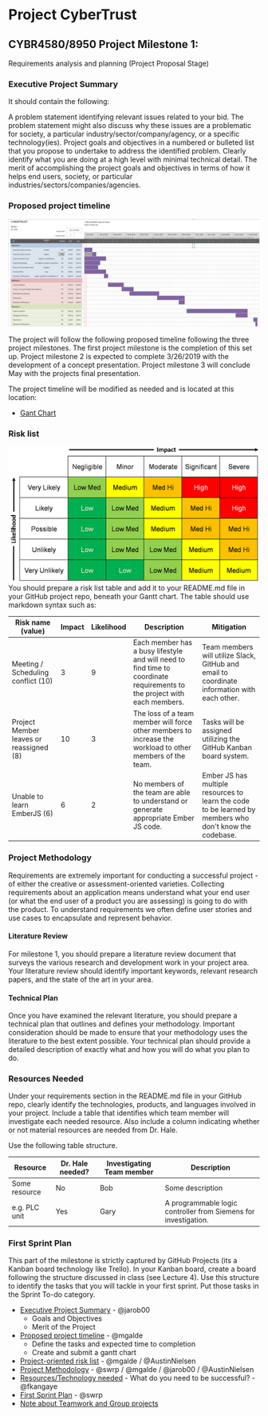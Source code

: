 # Project CyberTrust

## CYBR4580/8950 Project Milestone 1:
Requirements analysis and planning (Project Proposal Stage)

### Executive Project Summary

It should contain the following:

A problem statement identifying relevant issues related to your bid. The problem statement might also discuss why these issues are a problematic for society, a particular industry/sector/company/agency, or a specific technology(ies).
Project goals and objectives in a numbered or bulleted list that you propose to undertake to address the identified problem. Clearly identify what you are doing at a high level with minimal technical detail.
The merit of accomplishing the project goals and objectives in terms of how it helps end users, society, or particular industries/sectors/companies/agencies.

### Proposed project timeline

![Gant chart](/CYBR4580-8950/SupDocs/GantChart.png "Gant Chart")

The project will follow the following proposed timeline following the three project milestones. The first project milestone is the completion of this set up. Project milestone 2 is expected to complete 3/26/2019 with the development of a concept presentation. Project milestone 3 will conclude May with the projects final presentation.

The project timeline will be modified as needed and is located at this location:
* [Gant Chart](/CYBR4580-8950/SupDocs/CybertrustGantChart.xlsx)

### Risk list
![Risk Matrix](/CYBR4580-8950/SupDocs/RiskMatrix.png "Risk Matrix")
You should prepare a risk list table and add it to your README.md file in your GitHub project repo, beneath your Gantt chart. The table should use markdown syntax such as:

|Risk name (value)  | Impact     | Likelihood | Description | Mitigation |
|-------------------|------------|------------|-------------|-------------|
|Meeting / Scheduling conflict (10) | 3 | 9 | Each member has a busy lifestyle and will need to find time to coordinate requirements to the project with each members. | Team members will utilize Slack, GitHub and email to coordinate information with each other. |
|Project Member leaves or reassigned (8) | 10 | 3 | The loss of a team member will force other members to increase the workload to other members of the team. | Tasks will be assigned utilizing the GitHub Kanban board system. |
|Unable to learn EmberJS (6) | 6 | 2 | No members of the team are able to understand or generate appropriate Ember JS code. | Ember JS has multiple resources to learn the code to be learned by members who don't know the codebase. |



### Project Methodology
Requirements are extremely important for conducting a successful project - of either the creative or assessment-oriented varieties. Collecting requirements about an application means understand what your end user (or what the end user of a product you are assessing) is going to do with the product. To understand requirements we often define user stories and use cases to encapsulate and represent behavior.

#### Literature Review
For milestone 1, you should prepare a literature review document that surveys the various research and development work in your project area. Your literature review should identify important keywords, relevant research papers, and the state of the art in your area.

#### Technical Plan
Once you have examined the relevant literature, you should prepare a technical plan that outlines and defines your methodology. Important consideration should be made to ensure that your methodology uses the literature to the best extent possible. Your technical plan should provide a detailed description of exactly what and how you will do what you plan to do.

### Resources Needed

Under your requirements section in the README.md file in your GitHub repo, clearly identify the technologies, products, and languages involved in your project. Include a table that identifies which team member will investigate each needed resource. Also include a column indicating whether or not material resources are needed from Dr. Hale.

Use the following table structure.

|Resource  | Dr. Hale needed? | Investigating Team member | Description |
|-------------------|---------|---------------------------|-------------|
|Some resource| No | Bob | Some description  |
|e.g. PLC unit | Yes | Gary | A programmable logic controller from Siemens for investigation.|

### First Sprint Plan

This part of the milestone is strictly captured by GitHub Projects (its a Kanban board technology like Trello). In your Kanban board, create a board following the structure discussed in class (see Lecture 4). Use this structure to identify the tasks that you will tackle in your first sprint. Put those tasks in the Sprint To-do category.



- [Executive Project Summary](#executive-project-summary) - @jarob00
  - Goals and Objectives
  - Merit of the Project
- [Proposed project timeline](#proposed-project-timeline) - @mgalde
  - Define the tasks and expected time to completion
  - Create and submit a gantt chart
- [Project-oriented risk list](#risk-list) - @mgalde / @AustinNielsen
- [Project Methodology](#project-methodology) - @swrp / @mgalde / @jarob00 / @AustinNielsen
- [Resources/Technology needed](#resources-needed) - What do you need to be successful? - @fkangaye
- [First Sprint Plan](#first-sprint-plan) - @swrp
- [Note about Teamwork and Group projects](#teamwork)
